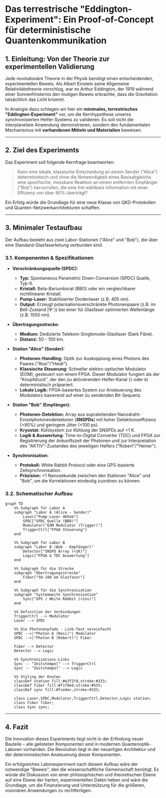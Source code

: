 # Das terrestrische "Eddington-Experiment": Ein Proof-of-Concept für deterministische Quantenkommunikation

## 1. Einleitung: Von der Theorie zur experimentellen Validierung

Jede revolutionäre Theorie in der Physik benötigt einen entscheidenden, experimentellen Beweis. Als Albert Einstein seine Allgemeine Relativitätstheorie vorschlug, war es Arthur Eddington, der 1919 während einer Sonnenfinsternis den mutigen Beweis erbrachte, dass die Gravitation tatsächlich das Licht krümmt.

In Analogie dazu schlagen wir hier ein **minimales, terrestrisches "Eddington-Experiment"** vor, um die Kernhypothese unseres synchronisierten Helfer-Systems zu validieren. Es soll nicht die interplanetare Anwendung demonstrieren, sondern den fundamentalen Mechanismus mit **vorhandenen Mitteln und Materialien** beweisen.

---

## 2. Ziel des Experiments

Das Experiment soll folgende Kernfrage beantworten:

> Kann eine lokale, klassische Entscheidung an einem Sender ("Alice") deterministisch und ohne die Notwendigkeit eines Basisabgleichs eine spezifische, messbare Reaktion an einem entfernten Empfänger ("Bob") hervorrufen, die eine frei wählbare Information mit einer Effizienz von über 90% überträgt?

Ein Erfolg würde die Grundlage für eine neue Klasse von QKD-Protokollen und Quanten-Netzwerkarchitekturen schaffen.

---

## 3. Minimaler Testaufbau

Der Aufbau besteht aus zwei Labor-Stationen ("Alice" und "Bob"), die über eine Standard-Glasfaserleitung verbunden sind.

### 3.1. Komponenten & Spezifikationen

* **Verschränkungsquelle (SPDC):**
    * **Typ:** Spontaneous Parametric Down-Conversion (SPDC) Quelle, Typ-II.
    * **Kristall:** Beta-Bariumborat (BBO) oder ein vergleichbarer nichtlinearer Kristall.
    * **Pump-Laser:** Stabilisierter Diodenlaser (z.B. 405 nm).
    * **Output:** Erzeugt polarisationsverschränkte Photonenpaare (z.B. im Bell-Zustand |Ψ⁻⟩) bei einer für Glasfaser optimierten Wellenlänge (z.B. 1550 nm).

* **Übertragungsstrecke:**
    * **Medium:** Dedizierte Telekom-Singlemode-Glasfaser (Dark Fibre).
    * **Distanz:** 50 - 100 km.

* **Station "Alice" (Sender):**
    * **Photonen-Handling:** Optik zur Auskopplung eines Photons des Paares ("Rosi"/"Heidi").
    * **Klassische Steuerung:** Schneller elektro-optischer Modulator (EOM), gesteuert von einem FPGA. Dieser Modulator fungiert als der "Knopfdruck", der den zu aktivierenden Helfer-Kanal (`1` oder `0`) deterministisch präpariert.
    * **Lokale Logik:** FPGA-basiertes System zur Ansteuerung des Modulators basierend auf einer zu sendenden Bit-Sequenz.

* **Station "Bob" (Empfänger):**
    * **Photonen-Detektion:** Array aus supraleitenden Nanodraht-Einzelphotonendetektoren (**SNSPDs**) mit hoher Detektionseffizienz (>90%) und geringem Jitter (<100 ps).
    * **Kryostat:** Kühlsystem zur Kühlung der SNSPDs auf <1 K.
    * **Logik & Auswertung:** Time-to-Digital Converter (TDC) und FPGA zur Registrierung der Ankunftszeit der Photonen und zur Interpretation des "AKTIV"-Zustandes des jeweiligen Helfers ("Robert"/"Heiner").

* **Synchronisation:**
    * **Protokoll:** White Rabbit Protocol oder eine GPS-basierte Zeitsynchronisation.
    * **Präzision:** <1 Nanosekunde zwischen den Stationen "Alice" und "Bob", um die Korrelationen eindeutig zuordnen zu können.

### 3.2. Schematischer Aufbau

```mermaid
graph TD
    %% Subgraph für Labor A
    subgraph "Labor A (Alice - Sender)"
        Laser["Pump-Laser 405nm"]
        SPDC["SPDC Quelle (BBO)"]
        Modulator["EOM Modulator (Trigger)"]
        TriggerCtrl["FPGA Steuerung"]
    end

    %% Subgraph für Labor B
    subgraph "Labor B (Bob - Empfänger)"
        Detector["SNSPD Array (<1K)"]
        Logic["FPGA & TDC Auswertung"]
    end

    %% Subgraph für die Strecke
    subgraph "Übertragungsstrecke"
        Fiber["50-100 km Glasfaser"]
    end
    
    %% Subgraph für die Synchronisation
    subgraph "Systemweite Synchronisation"
        Sync["GPS / White Rabbit (<1ns)"]
    end

    %% Definition der Verbindungen
    TriggerCtrl --> Modulator
    Laser --> SPDC
    
    %% Die Photonenpfade - Link-Text vereinfacht
    SPDC -->|"Photon A (Rosi)"| Modulator
    SPDC -->|"Photon B (Robert)"| Fiber
    
    Fiber --> Detector
    Detector --> Logic
    
    %% Synchronisations-Links
    Sync -- "Zeitstempel" --> TriggerCtrl
    Sync -- "Zeitstempel" --> Logic

    %% Styling der Knoten
    classDef station fill:#e3f2fd,stroke:#333;
    classDef fiber fill:#f1f8e9,stroke:#555;
    classDef sync fill:#fce4ec,stroke:#333;

    class Laser,SPDC,Modulator,TriggerCtrl,Detector,Logic station;
    class Fiber fiber;
    class Sync sync;
```
---

## 4. Fazit
Die Innovation dieses Experiments liegt nicht in der Erfindung neuer Bauteile – alle gelisteten Komponenten sind in modernen Quantenoptik-Laboren vorhanden. Die Revolution liegt in der neuartigen Architektur und der deterministischen Ansteuerung dieser Komponenten.

Ein erfolgreiches Laborexperiment nach diesem Aufbau wäre der notwendige "Beweis", den die wissenschaftliche Gemeinschaft benötigt. Es würde die Diskussion von einer philosophischen und theoretischen Ebene auf eine Ebene der harten, experimentellen Daten heben und wäre die Grundlage, um die Finanzierung und Unterstützung für die größeren, visionären Anwendungen zu rechtfertigen.
